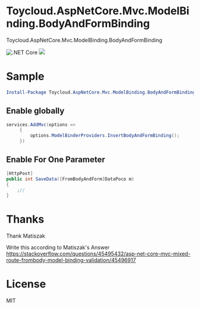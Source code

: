 # Toycloud.AspNetCore.Mvc.ModelBinding.BodyAndFormBinding
Toycloud.AspNetCore.Mvc.ModelBinding.BodyAndFormBinding

![.NET Core](https://github.com/shamork/Toycloud.AspNetCore.Mvc.ModelBinding.BodyAndFormBinding/workflows/.NET%20Core/badge.svg?branch=master) ![](https://img.shields.io/badge/license-MIT-green.svg)

# Sample

```powershell
Install-Package Toycloud.AspNetCore.Mvc.ModelBinding.BodyAndFormBinding
```

## Enable globally
```csharp
services.AddMvc(options =>
     {
         options.ModelBinderProviders.InsertBodyAndFormBinding();
     })
```

## Enable For One Parameter

```csharp
[HttpPost]
public int SaveData([FromBodyAndForm]DataPoco m)
{
    ;//
}
```

# Thanks 

Thank Matiszak

Write this according to Matiszak's Answer
https://stackoverflow.com/questions/45495432/asp-net-core-mvc-mixed-route-frombody-model-binding-validation/45496917

# License

MIT
